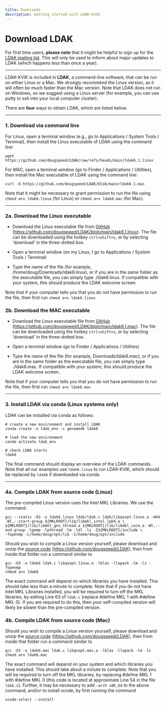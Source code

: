 ```yaml
---
title: Downloads
description: Getting started with LDAK-KVIK
---
```


# Download LDAK

For first time users, **please note** that it might be helpful to sign up for the [LDAK mailing list](https://dougspeed.com/downloads/). This will only be used to inform about major updates to LDAK (which happens less than once a year). 

<!--{% include mail_form.html %}-->

--- 

LDAK-KVIK is included in **LDAK**, a command-line software, that can be run on either Linux or a Mac. We strongly recommend the Linux version, as it will often be much faster than the Mac version. Note that LDAK does not run on Windows, so we suggest using a Linux server (for example, you can use putty to ssh into your local computer cluster). 

There are **four** ways to obtain LDAK, which are listed below.

--- 

### 1. Download via command line

For Linux, open a terminal window (e.g., go to Applications / System Tools / Terminal), then install the Linux executable of LDAK using the command line:
```
wget https://github.com/dougspeed/LDAK/raw/refs/heads/main/ldak6.1.linux
``` 
For MAC, open a terminal window (go to Finder / Applications / Utilities), then install the Mac executable of LDAK using the command line:
```
curl -O https://github.com/dougspeed/LDAK/blob/main/ldak6.1.mac
```
Note that it might be necessary to grant permission to run the file using `chmod a+x ldak6.linux` (for Linux) or `chmod a+x ldak6.mac` (for Mac).

--- 

### 2a. Download the Linux executable

 - Download the Linux executable file from [GitHub](https://github.com/dougspeed/LDAK) (https://github.com/dougspeed/LDAK/blob/main/ldak6.1.linux). The file can be downloaded using the hotkey `ctrl+shift+s`, or by selecting 'download' in the three-dotted box.

 - Open a terminal window (on my Linux, I go to Applications / System Tools / Terminal)
 - Type the name of the file (for example, /home/doug/Downloads/ldak6.linux), or if you are in the same folder as the executable file, you can simply type ./ldak6.linux. If compatible with your system, this should produce the LDAK welcome screen. 
 
 Note that if your computer tells you that you do not have permission to run the file, then first run `chmod a+x ldak6.linux`

### 2b. Download the MAC executable

- Download the Linux executable file from [GitHub](https://github.com/dougspeed/LDAK) (https://github.com/dougspeed/LDAK/blob/main/ldak6.1.mac). The file can be downloaded using the hotkey `ctrl+shift+s`, or by selecting 'download' in the three-dotted box.

- Open a terminal window (go to Finder / Applications / Utilities)
- Type the name of the file (for example, Downloads/ldak6.mac), or if you are in the same folder as the executable file, you can simply type ./ldak6.mac. If compatible with your system, this should produce the LDAK welcome screen. 

Note that if your computer tells you that you do not have permission to run the file, then first run `chmod a+x ldak6.mac`

--- 

### 3. Install LDAK via conda (Linux systems only)

LDAK can be installed via conda as follows:

```
# create a new environment and install LDAK
conda create -n ldak_env -c genomedk ldak6

# load the new environment 
conda activate ldak_env

# check LDAK starts
ldak6
```

The final command should display an overview of the LDAK commands. Note that all our examples use `ldak6.linux` to run LDAK-KVIK, which should be replaced by `ldak6` if downloaded via conda.

--- 

### 4a. Compile LDAK from source code (Linux)

The pre-compiled Linux version uses the Intel MKL Libraries. We use the command:

```
gcc --static -O3 -o ldak6.linux ldak/ldak.c ldak/libqsopt.linux.a -m64 -Wl,--start-group ${MKLROOT}/lib/libmkl_intel_lp64.a \
${MKLROOT}/lib/libmkl_gnu_thread.a ${MKLROOT}/lib/libmkl_core.a -Wl,--end-group -lgomp -lpthread -lm -ldl -lz -I${MKLROOT}/include \ 
-fopenmp -L/home/doug/opt/lib -I/home/doug/opt/include
```

Should you wish to compile a Linux version yourself, please download and unzip the [source code](https://github.com/dougspeed/LDAK) (https://github.com/dougspeed/LDAK), then from inside that folder run a command similar to

```
gcc -O3 -o ldak6 ldak.c libqsopt.linux.a -lblas -llapack -lm -lz -fopenmp
chmod a+x ldak6
```

The exact command will depend on which libraries you have installed. This should take less than a minute to complete. Note that if you do not have Intel MKL Libraries installed, you will be required to turn off the MKL libraries, by editing Line 63 of `ldak.c` (replace #define MKL 1 with #define MKL 0). If you are required to do this, then your self-compiled version will likely be slower than the pre-compiled version.

### 4b. Compile LDAK from source code (Mac)

Should you wish to compile a Linux version yourself, please download and unzip the [source code](https://github.com/dougspeed/LDAK) (https://github.com/dougspeed/LDAK), then from inside that folder run a command similar to

```
gcc -O3 -o ldak6.mac ldak.c libqsopt.mac.a -lblas -llapack -lm -lz
chmod a+x ldak6.mac
```

The exact command will depend on your system and which libraries you have installed. This should take about a minute to complete. Note that you will be required to turn off the MKL libraries, by replacing #define MKL 1 with #define MKL 0 (this code is located at approximate Line 54 in the file `ldak.c`). Further, it may be necessary to add `-arch x86_64` to the above command, and/or to install xcode, by first running the command
```
xcode-select --install
```

<!-- 

LDAK can be installed directly in the Linux terminal using the command lines:

```
wget https://dougspeed.com/wp-content/uploads/ldak6.beta_.zip
unzip ldak6.beta_.zip
```
-->

